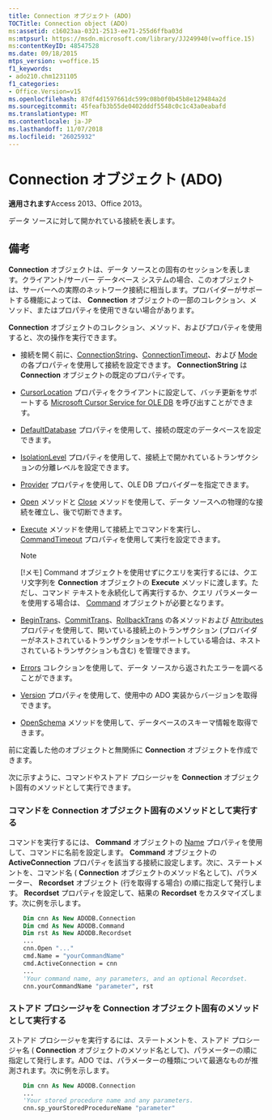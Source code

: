 ```yaml
---
title: Connection オブジェクト (ADO)
TOCTitle: Connection object (ADO)
ms:assetid: c16023aa-0321-2513-ee71-255d6ffba03d
ms:mtpsurl: https://msdn.microsoft.com/library/JJ249940(v=office.15)
ms:contentKeyID: 48547528
ms.date: 09/18/2015
mtps_version: v=office.15
f1_keywords:
- ado210.chm1231105
f1_categories:
- Office.Version=v15
ms.openlocfilehash: 87df4d1597661dc599c08b0f0b45b8e129484a2d
ms.sourcegitcommit: 45feafb3b55de0402dddf5548c0c1c43a0eabafd
ms.translationtype: MT
ms.contentlocale: ja-JP
ms.lasthandoff: 11/07/2018
ms.locfileid: "26025932"
---
```

# <a name="connection-object-ado"></a>Connection オブジェクト (ADO)

**適用されます**Access 2013、Office 2013。

データ ソースに対して開かれている接続を表します。

## <a name="remarks"></a>備考

**Connection** オブジェクトは、データ ソースとの固有のセッションを表します。クライアント/サーバー データベース システムの場合、このオブジェクトは、サーバーへの実際のネットワーク接続に相当します。プロバイダーがサポートする機能によっては、 **Connection** オブジェクトの一部のコレクション、メソッド、またはプロパティを使用できない場合があります。

**Connection** オブジェクトのコレクション、メソッド、およびプロパティを使用すると、次の操作を実行できます。

  - 接続を開く前に、[ConnectionString](connectionstring-property-ado.md)、[ConnectionTimeout](connectiontimeout-property-ado.md)、および [Mode](mode-property-ado.md) の各プロパティを使用して接続を設定できます。 **ConnectionString** は **Connection** オブジェクトの既定のプロパティです。

  - [CursorLocation](cursorlocation-property-ado.md) プロパティをクライアントに設定して、バッチ更新をサポートする [Microsoft Cursor Service for OLE DB](microsoft-cursor-service-for-ole-db-ado-service-component.md) を呼び出すことができます。

  - [DefaultDatabase](defaultdatabase-property-ado.md) プロパティを使用して、接続の既定のデータベースを設定できます。

  - [IsolationLevel](isolationlevel-property-ado.md) プロパティを使用して、接続上で開かれているトランザクションの分離レベルを設定できます。

  - [Provider](provider-property-ado.md) プロパティを使用して、OLE DB プロバイダーを指定できます。

  - [Open](open-method-ado-connection.md) メソッドと [Close](close-method-ado.md) メソッドを使用して、データ ソースへの物理的な接続を確立し、後で切断できます。

  - [Execute](https://docs.microsoft.com/office/vba/access/concepts/miscellaneous/execute-method-ado-connection) メソッドを使用して接続上でコマンドを実行し、 [CommandTimeout](commandtimeout-property-ado.md) プロパティを使用して実行を設定できます。
    
    > [!NOTE]
    > [!メモ] Command オブジェクトを使用せずにクエリを実行するには、クエリ文字列を **Connection** オブジェクトの **Execute** メソッドに渡します。ただし、コマンド テキストを永続化して再実行するか、クエリ パラメーターを使用する場合は、 [Command](command-object-ado.md) オブジェクトが必要となります。

  - [BeginTrans](begintrans-committrans-and-rollbacktrans-methods-ado.md)、[CommitTrans](begintrans-committrans-and-rollbacktrans-methods-ado.md)、[RollbackTrans](begintrans-committrans-and-rollbacktrans-methods-ado.md) の各メソッドおよび [Attributes](attributes-property-ado.md) プロパティを使用して、開いている接続上のトランザクション (プロバイダーがネストされているトランザクションをサポートしている場合は、ネストされているトランザクションも含む) を管理できます。

  - [Errors](errors-collection-ado.md) コレクションを使用して、データ ソースから返されたエラーを調べることができます。

  - [Version](version-property-ado.md) プロパティを使用して、使用中の ADO 実装からバージョンを取得できます。

  - [OpenSchema](openschema-method-ado.md) メソッドを使用して、データベースのスキーマ情報を取得できます。

前に定義した他のオブジェクトと無関係に **Connection** オブジェクトを作成できます。

次に示すように、コマンドやストアド プロシージャを **Connection** オブジェクト固有のメソッドとして実行できます。

### <a name="execute-a-command-as-a-native-method-of-a-connection-object"></a>コマンドを Connection オブジェクト固有のメソッドとして実行する

コマンドを実行するには、 **Command** オブジェクトの [Name](name-property-ado.md) プロパティを使用して、コマンドに名前を設定します。 **Command** オブジェクトの **ActiveConnection** プロパティを該当する接続に設定します。次に、ステートメントを、コマンド名 ( **Connection** オブジェクトのメソッド名として)、パラメーター、 **Recordset** オブジェクト (行を取得する場合) の順に指定して発行します。 **Recordset** プロパティを設定して、結果の **Recordset** をカスタマイズします。次に例を示します。

```vb
    Dim cnn As New ADODB.Connection
    Dim cmd As New ADODB.Command
    Dim rst As New ADODB.Recordset
    ...
    cnn.Open "..."
    cmd.Name = "yourCommandName"
    cmd.ActiveConnection = cnn
    ...
    'Your command name, any parameters, and an optional Recordset.
    cnn.yourCommandName "parameter", rst
```

### <a name="execute-a-stored-procedure-as-a-native-method-of-a-connection-object"></a>ストアド プロシージャを Connection オブジェクト固有のメソッドとして実行する

ストアド プロシージャを実行するには、ステートメントを、ストアド プロシージャ名 ( **Connection** オブジェクトのメソッド名として)、パラメーターの順に指定して発行します。ADO では、パラメーターの種類について最適なものが推測されます。次に例を示します。

```vb
    Dim cnn As New ADODB.Connection
    ...
    'Your stored procedure name and any parameters.
    cnn.sp_yourStoredProcedureName "parameter"
```
